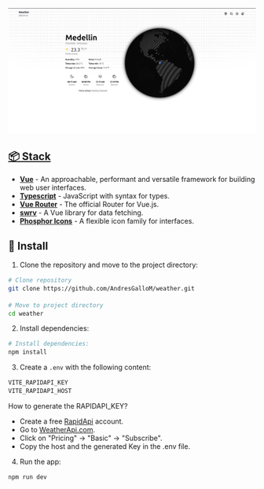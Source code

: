 <div align="center">
  <a href="">
  <img src="./public/readme_img.png">
</div>

## 📦 Stack

- [**Vue**](http://vuejs.org/) - An approachable, performant and versatile framework for building web user interfaces.
- [**Typescript**](https://www.typescriptlang.org/) - JavaScript with syntax for types.
- [**Vue Router**](https://router.vuejs.org/) - The official Router for Vue.js.
- [**swrv**](https://docs-swrv.netlify.app/) - A Vue library for data fetching.
- [**Phosphor Icons**](https://phosphoricons.com/) - A flexible icon family for interfaces.

## 🚀 Install

1. Clone the repository and move to the project directory:

```bash
# Clone repository
git clone https://github.com/AndresGalloM/weather.git

# Move to project directory
cd weather
```

2. Install dependencies:

```bash
# Install dependencies:
npm install
```

3. Create a `.env` with the following content:

```bash
VITE_RAPIDAPI_KEY
VITE_RAPIDAPI_HOST
```

How to generate the RAPIDAPI_KEY?

- Create a free [RapidApi](https://rapidapi.com/) account.
- Go to [WeatherApi.com](https://rapidapi.com/weatherapi/api/weatherapi-com/).
- Click on "Pricing" -> "Basic" -> "Subscribe".
- Copy the host and the generated Key in the .env file.

4. Run the app:

```bash
npm run dev
```
